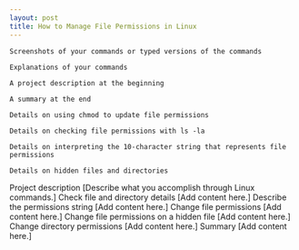 ```yaml
---
layout: post
title: How to Manage File Permissions in Linux
---    
```

    
    Screenshots of your commands or typed versions of the commands

    Explanations of your commands

    A project description at the beginning

    A summary at the end

    Details on using chmod to update file permissions

    Details on checking file permissions with ls -la

    Details on interpreting the 10-character string that represents file permissions

    Details on hidden files and directories

Project description
[Describe what you accomplish through Linux commands.]
Check file and directory details
[Add content here.]
Describe the permissions string
[Add content here.]
Change file permissions
[Add content here.]
Change file permissions on a hidden file
[Add content here.]
Change directory permissions
[Add content here.]
Summary
[Add content here.]